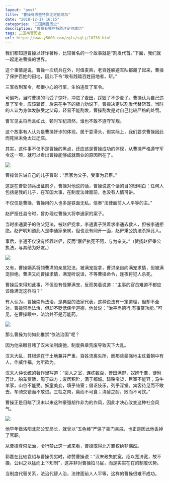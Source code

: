 ```yaml
---
layout: "post"
title: "曹操有哪些特质注定他成功"
date: "2018-12-17 16:15"
categories: "三国两晋历史"
description: "曹操有哪些特质注定他成功"
tags: 三国两晋历史
url: https://www.y5000.com/zgls/sglj/10738.html
---
```






我们都知道曹操以奸诈著称，比较著名的一个故事就是“割发代首。”下面，我们就一起走进曹操的世界。

这个事情是说，曹操一次统兵在外，时值麦熟，老百姓躲避军队都藏了起来，曹操了保护百姓的田地，因此下令“敢有践踏百姓田地者，斩。”

三军收到军令，都很小心的行军，生怕违反了军令。

可偏巧，当时曹操的马受了惊吓，冲进了麦田，踩毁了不少麦子。曹操认为自己违反了军令，应该斩首，后来在手下的极力劝说下，曹操决定以割发代替斩首。当时的人认为身体发肤受之父母，轻易不能割发，曹操割发是对自己比较严格的处罚。

曹军见主将尚且如此，顿时军纪肃然，谁也不敢不遵守军规。

这个故事有人认为是曹操奸诈的体现，属于耍滑头，但实际上，我们要求曹操因此而死掉未免太过迂腐。

其实，这件事不仅不是曹操的黑点，还应该是曹操成功的体现，从曹操严格遵守军令这一项，就可以看出曹操能够成就霸业的原因所在了。

![](https://img.y5000.com/uploads/allimg/170114/1631345049-0.jpg)

曹操曾告诫自己的儿子曹彰：“居家为父子，受事为君臣。”

这是在曹彰领兵出征前夕，曹操对他说的话，曹操说这个话的目的很明白：任何人包括是我的儿子，在军国大事，在制度法律面前，也没有人情可讲。

不仅仅是曹操，曹操用的人也多是铁面无私，信奉“法律面前人人平等的主。”

赵俨担任县令时，曾办理过曹操大将李通家的案子。

当时李通妻子的伯父犯法，被赵俨捉拿，李通妻子哭着求李通去救人，但被李通拒绝。赵俨明知道此人是李通家亲属，但也没有网开一面，赵俨秉公执法杀掉此人。

事后，李通不仅没有怪罪赵俨，反而“嘉俨执宪不阿，与为亲交。”（赞扬赵俨秉公执法，与其结为好友。）

![](https://img.y5000.com/uploads/allimg/170114/1631343G7-1.jpg)

又有，曹操嫡系将领曹洪的亲属犯法，被满宠捉拿，曹洪亲自向满宠求情，但被满宠拒绝。曹洪又向曹操求情，满宠听说话，不等曹操命令，连夜将犯人杀死。

曹操后来得知此事，不但没有怪罪满宠，反而笑着说道：“主事的官员难道不都应该像满宠这样吗？”

有人认为，曹操崇尚法治，是典型的法家代表，这种说法有一定道理，但却不全对。曹操崇尚法治，但却不贬低儒学道德，他曾说：“治平尚德行,有事赏功能。”可见，在曹操眼中，法治并不是万能药。

![](https://img.y5000.com/uploads/allimg/170114/1631341515-2.jpg)

那么曹操为何如此推崇“依法治国”呢？

因为他亲眼目睹了汉末法制废弛，制度典章荒废导致天下大乱。

汉末大乱，其根源在于土地兼并严重，百姓流离失所，而那些豪强地主仗着朝中有人，作威作福，为所欲为。

汉末人仲长统的著作里写道：“豪人之室，连栋数百，膏田满野，奴婢千羣，徒附万计。船车贾贩，周于四方；废居积贮，满于都城。琦赂宝货，巨室不能容；马牛羊豕，山谷不能受。妖童美妾，填乎绮室；倡讴伎乐，列乎深堂。宾客待见而不敢去，车骑交错而不敢进。三牲之肉，臭而不可食；清醇之酎，败而不可饮。”

曹操正是目睹了汉末以来这种豪强胡作非为的作风，因此才决心改变这种社会风气。

![](https://img.y5000.com/uploads/allimg/170114/1631345363-3.jpg)

他早年做洛阳北部公安局长，就曾以“五色棒”严惩了豪门亲戚，也正是因此他丢掉了官职。

从曹操尊崇法治，令行禁止这一点来看，曹操取得北方霸权绝非偶然。

郭嘉在比较袁绍与曹操优劣时，称赞曹操说：“汉末政失於宽，绍以宽济宽，故不摄，公纠之以猛而上下知制”，这并非对曹操拍马屁，而是实实在在的制度优势。

当制度代替关系，法治代替人治，法律面前人人平等，这样的曹操很难不成功。

